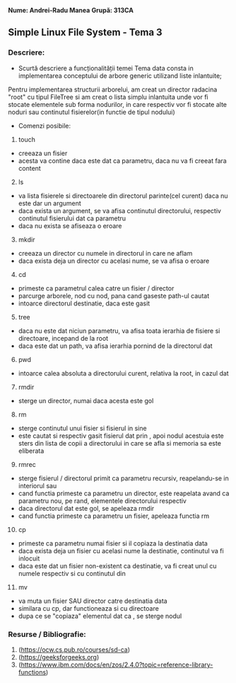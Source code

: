 **Nume: Andrei-Radu Manea**
**Grupă: 313CA**

## Simple Linux File System - Tema 3

### Descriere:

* Scurtă descriere a funcționalității temei
Tema data consta in implementarea conceptului de arbore generic utilizand liste inlantuite;

Pentru implementarea structurii arborelui, am creat un director 
radacina "root" cu tipul FileTree si am creat o lista simplu inlantuita
unde vor fi stocate elementele sub forma nodurilor, in care respectiv 
vor fi stocate alte noduri sau continutul fisierelor(in functie de tipul nodului)

* Comenzi posibile:

1. touch <filename> <filecontent>
 - creeaza un fisier
 - acesta va contine <filecontent> daca este dat ca parametru, daca nu va fi creeat fara content

2. ls <arg>
 - va lista fisierele si directoarele din directorul parinte(cel curent) daca nu este dar un argument
 - daca exista un argument, se va afisa continutul directorului, respectiv continutul fisierului dat ca parametru
 - daca nu exista <arg> se afiseaza o eroare

3. mkdir <dirname>
 - creeaza un director cu numele <dirname> in directorul in care ne aflam
 - daca exista deja un director cu acelasi nume, se va afisa o eroare

4. cd <path>
 - primeste ca parametrul calea catre un fisier / director
 - parcurge arborele, nod cu nod, pana cand gaseste path-ul cautat
 - intoarce directorul destinatie, daca este gasit

5. tree <path>
 - daca nu este dat niciun parametru, va afisa toata ierarhia de fisiere si directoare, incepand de la root
 - daca este dat un path, va afisa ierarhia pornind de la directorul dat

6. pwd
 - intoarce calea absoluta a directorului curent, relativa la root, in cazul dat

7. rmdir <dirname>
 - sterge un director, numai daca acesta este gol

8. rm <filename>
 - sterge continutul unui fisier si fisierul in sine
 - este cautat si respectiv gasit fisierul dat prin <filename>, apoi nodul acestuia este sters din lista de copii a directorului in care se afla si memoria sa este eliberata

9. rmrec <resourcename>
 - sterge fisierul / directorul primit ca parametru recursiv, reapelandu-se in interiorul sau
 - cand functia primeste ca parametru un director, este reapelata avand ca parametru nou, pe rand, elementele directorului respectiv
 - daca directorul dat este gol, se apeleaza rmdir
 - cand functia primeste ca parametru un fisier, apeleaza functia rm

10. cp <source> <destination>
 - primeste ca parametru numai fisier si il copiaza la destinatia data
 - daca exista deja un fisier cu acelasi nume la destinatie, continutul va fi inlocuit
 - daca este dat un fisier non-existent ca destinatie, va fi creat unul cu numele respectiv si cu continutul din <source>

11. mv <source> <destination>
 - va muta un fisier SAU director catre destinatia data
 - similara cu cp, dar functioneaza si cu directoare
 - dupa ce se "copiaza" elementul dat ca <source>, se sterge nodul <source>

### Resurse / Bibliografie:

1. (https://ocw.cs.pub.ro/courses/sd-ca)
2. (https://geeksforgeeks.org)
3. (https://www.ibm.com/docs/en/zos/2.4.0?topic=reference-library-functions)
